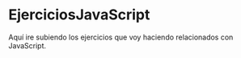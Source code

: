 # EjerciciosJavaScript

Aquí ire subiendo los ejercicios que voy haciendo relacionados con JavaScript.
